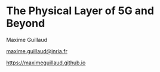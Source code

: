 # The Physical Layer of 5G and Beyond

Maxime Guillaud

maxime.guillaud@inria.fr

https://maximeguillaud.github.io
